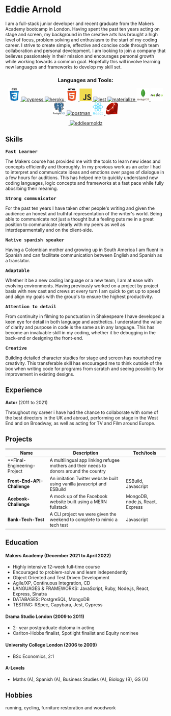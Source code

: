 # Eddie Arnold

  I am a full-stack junior developer and recent graduate from the Makers Academy bootcamp in London. Having spent the past ten years acting on stage and screen, my background in the creative arts has brought a high level of focus, problem solving and enthusiasm to the start of my coding career. I strive to create simple, effective and concise code through team collaboration and personal development. I am looking to join a company that believes passionately in their mission and encourages personal growth while working towards a common goal. Hopefully this will involve learning new languages and frameworks to develop my skill set.
  
  <h3 align="center">Languages and Tools:</h3>
<p align="center"> <a href="https://www.w3schools.com/css/" target="_blank" rel="noreferrer"> <img src="https://raw.githubusercontent.com/devicons/devicon/master/icons/css3/css3-original-wordmark.svg" alt="css3" width="40" height="40"/> </a> <a href="https://www.cypress.io" target="_blank" rel="noreferrer"> <img src="https://raw.githubusercontent.com/simple-icons/simple-icons/6e46ec1fc23b60c8fd0d2f2ff46db82e16dbd75f/icons/cypress.svg" alt="cypress" width="40" height="40"/> </a> <a href="https://heroku.com" target="_blank" rel="noreferrer"> <img src="https://www.vectorlogo.zone/logos/heroku/heroku-icon.svg" alt="heroku" width="40" height="40"/> </a> <a href="https://www.w3.org/html/" target="_blank" rel="noreferrer"> <img src="https://raw.githubusercontent.com/devicons/devicon/master/icons/html5/html5-original-wordmark.svg" alt="html5" width="40" height="40"/> </a> <a href="https://developer.mozilla.org/en-US/docs/Web/JavaScript" target="_blank" rel="noreferrer"> <img src="https://raw.githubusercontent.com/devicons/devicon/master/icons/javascript/javascript-original.svg" alt="javascript" width="40" height="40"/> </a> <a href="https://jestjs.io" target="_blank" rel="noreferrer"> <img src="https://www.vectorlogo.zone/logos/jestjsio/jestjsio-icon.svg" alt="jest" width="40" height="40"/> </a> <a href="https://materializecss.com/" target="_blank" rel="noreferrer"> <img src="https://raw.githubusercontent.com/prplx/svg-logos/5585531d45d294869c4eaab4d7cf2e9c167710a9/svg/materialize.svg" alt="materialize" width="40" height="40"/> </a> <a href="https://www.mongodb.com/" target="_blank" rel="noreferrer"> <img src="https://raw.githubusercontent.com/devicons/devicon/master/icons/mongodb/mongodb-original-wordmark.svg" alt="mongodb" width="40" height="40"/> </a> <a href="https://nodejs.org" target="_blank" rel="noreferrer"> <img src="https://raw.githubusercontent.com/devicons/devicon/master/icons/nodejs/nodejs-original-wordmark.svg" alt="nodejs" width="40" height="40"/> </a> <a href="https://www.postgresql.org" target="_blank" rel="noreferrer"> <img src="https://raw.githubusercontent.com/devicons/devicon/master/icons/postgresql/postgresql-original-wordmark.svg" alt="postgresql" width="40" height="40"/> </a> <a href="https://postman.com" target="_blank" rel="noreferrer"> <img src="https://www.vectorlogo.zone/logos/getpostman/getpostman-icon.svg" alt="postman" width="40" height="40"/> </a> <a href="https://reactjs.org/" target="_blank" rel="noreferrer"> <img src="https://raw.githubusercontent.com/devicons/devicon/master/icons/react/react-original-wordmark.svg" alt="react" width="40" height="40"/> </a> <a href="https://www.ruby-lang.org/en/" target="_blank" rel="noreferrer"> <img src="https://raw.githubusercontent.com/devicons/devicon/master/icons/ruby/ruby-original.svg" alt="ruby" width="40" height="40"/> </a> </p>

<a href="#"><p align="center">&nbsp;<img src="https://github-readme-stats.vercel.app/api?username=eddiearnoldz&show_icons=true&locale=en" alt="eddiearnoldz" /></p></a>

## Skills
<kbd>**Fast Learner**</kbd>

The Makers course has provided me with the tools to learn new ideas and concepts efficiently and thoroughly. In my previous work as an actor I had to interpret and communicate ideas and emotions over pages of dialogue in a few hours for auditions. This has helped me to quickly understand new coding languages, logic concepts and frameworks at a fast pace while fully abosrbing their meaning.

<kbd>**Strong communicator**</kbd>

For the past ten years I have taken other people's writing and given the audience an honest and truthful representation of the writer's world. Being able to communicate not just a thought but a feeling puts me in a great position to communicate clearly with my peers as well as interdeparmentally and on the client-side.

<kbd>**Native spanish speaker**</kbd>

Having a Colombian mother and growing up in South America I am fluent in Spanish and can facilitate communication between English and Spanish as a translator.

<kbd>**Adaptable**</kbd>

Whether it be a new coding language or a new team, I am at ease with evolving environments. Having previously worked on a project by project basis with new cast and crews at every turn I am quick to get up to speed and align my goals with the group's to ensure the highest productivity.

<kbd>**Attention to detail**</kbd>

From continuity in filming to punctuation in Shakespeare I have developed a keen eye for detail in both language and aesthetics. I understand the value of clarity and purpose in code is the same as in any language. This has become an invaluable skill in my coding, whether it be debugging in the back-end or designing the front-end.

<kbd>**Creative**</kbd>

Building detailed character studies for stage and screen has nourished my creativity. This transferable skill has encouraged me to think outside of the box when writing code for programs from scratch and seeing possibility for improvement in existing designs. 

## Experience

**Actor** (2011 to 2021)

Throughout my career i have had the chance to collaborate with some of the best directors in the UK and abroad, performing on stage in the West End and on Broadway, as well as acting for TV and Film around Europe.

## Projects

| Name                         | Description       | Tech/tools        |
| ---------------------------- | ----------------- | ----------------- |
| **Final-Engineering-Project  | A multilingual app linking refugee mothers and their needs to donors around the country       |
| **Front-End-API-Challenge**  | An imitation Twitter website built using vanilla javascript and ESBuild | ESBuild, Javascript    |
| **Acebook-Challenge**        | A mock up of the Facebook website built using a MERN fullstack | MongoDB, node.js, React, Express  |
| **Bank-Tech-Test**           | A CLI project we were given the weekend to complete to mimic a tech test | Javascript            |

## Education

#### Makers Academy (December 2021 to April 2022)
- Highly intensive 12-week full-time course
- Encouraged to problem-solve and learn independently
- Object Oriented and Test Driven Development
- Agile/XP, Continuous Integration, CD
- LANGUAGES & FRAMEWORKS: JavaScript, Ruby, Node.js, React, Express, Sinatra
- DATABASES: PostgreSQL, MongoDB
- TESTING: RSpec, Capybara, Jest, Cypress

#### Drama Studio London (2009 to 2011)
- 2- year postgraduate diploma in acting
- Carlton-Hobbs finalist, Spotlight finalist and Equity nominee

#### University College London (2006 to 2009)
- BSc Economics, 2:1

#### A-Levels
- Maths (A), Spanish (A), Business Studies (A), Biology (B), GS (A)

## Hobbies
running, cycling, furniture restoration and woodwork


